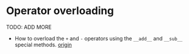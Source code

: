 # Operator overloading

TODO: ADD MORE

- How to overload the `+` and `-` operators using the `__add__` and `__sub__` special methods. [origin](./exercise-concepts/clock.md)
